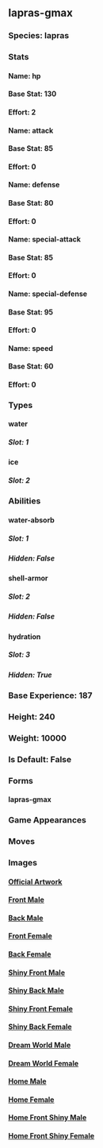 ## lapras-gmax
### Species: lapras
### Stats
#### Name: hp
#### Base Stat: 130
#### Effort: 2
#### Name: attack
#### Base Stat: 85
#### Effort: 0
#### Name: defense
#### Base Stat: 80
#### Effort: 0
#### Name: special-attack
#### Base Stat: 85
#### Effort: 0
#### Name: special-defense
#### Base Stat: 95
#### Effort: 0
#### Name: speed
#### Base Stat: 60
#### Effort: 0
### Types
#### water
##### Slot: 1
#### ice
##### Slot: 2
### Abilities
#### water-absorb
##### Slot: 1
##### Hidden: False
#### shell-armor
##### Slot: 2
##### Hidden: False
#### hydration
##### Slot: 3
##### Hidden: True
### Base Experience: 187
### Height: 240
### Weight: 10000
### Is Default: False
### Forms
#### lapras-gmax
### Game Appearances
### Moves
### Images
#### [Official Artwork](https://raw.githubusercontent.com/PokeAPI/sprites/master/sprites/pokemon/other/official-artwork/10195.png)
#### [Front Male](https://raw.githubusercontent.com/PokeAPI/sprites/master/sprites/pokemon/10195.png)
#### [Back Male](https://raw.githubusercontent.com/PokeAPI/sprites/master/sprites/pokemon/back/10195.png)
#### [Front Female](None)
#### [Back Female](None)
#### [Shiny Front Male](https://raw.githubusercontent.com/PokeAPI/sprites/master/sprites/pokemon/shiny/10195.png)
#### [Shiny Back Male](https://raw.githubusercontent.com/PokeAPI/sprites/master/sprites/pokemon/back/10195.png)
#### [Shiny Front Female](None)
#### [Shiny Back Female](None)
#### [Dream World Male](None)
#### [Dream World Female](None)
#### [Home Male](https://raw.githubusercontent.com/PokeAPI/sprites/master/sprites/pokemon/other/home/10195.png)
#### [Home Female](None)
#### [Home Front Shiny Male](https://raw.githubusercontent.com/PokeAPI/sprites/master/sprites/pokemon/other/home/shiny/10195.png)
#### [Home Front Shiny Female](None)